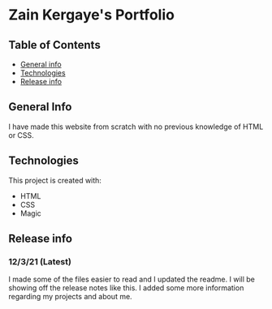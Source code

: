 # Zain Kergaye's Portfolio

## Table of Contents
* [General info](#general-info)
* [Technologies](#technologies)
* [Release info](#release-info)

## General Info
I have made this website from scratch with no previous knowledge of HTML or CSS.

## Technologies
This project is created with:
* HTML
* CSS
* Magic

## Release info
### 12/3/21 (Latest)
I made some of the files easier to read and I updated the readme. I will be showing off the release notes like this.
I added some more information regarding my projects and about me.

